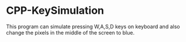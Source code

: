 # CPP-KeySimulation
This program can simulate pressing W,A,S,D keys on keyboard and also change the pixels in the middle of the screen to blue.
